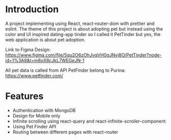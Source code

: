 # Introduction 
A project implementing using React, react-router-dom with prettier and eslint. 
The theme of this project is about adopting pet but instead using the color and 
UI inspired dating-app tinder so I called it PetTinder but yes, the web application is about 
pet adoption.


Link to Figma Design:
https://www.figma.com/file/5qu2O6zOhJvqVH0qJNvj8O/PetTinder?node-id=1%3A8&t=m8oX8cJkL7WEGeJN-1

All pet data is called from API PetFinder belong to Purina:
https://www.petfinder.com/
# Features 
- Authentication with MongoDB
- Design for Mobile only
- Infinite scrolling using react-query and react-infinite-scroller-component
- Using Pet Finder API 
- Routing between different pages with react-router